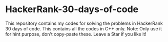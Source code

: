 # HackerRank-30-days-of-code
This repository contains my codes for solving the problems in HackerRank 30 days of code. This contains all the codes in C++ only.
Note: Only use it for hint purpose, don't copy-paste these. Leave a Star if you like it!
